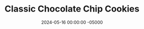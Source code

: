 ---
layout: post
title:  "Classic Chocolate Chip Cookies"
date:   2024-05-16 00:00:00 -05000
categories: 
- Misc.
- Unhealthy Recipes
permalink: /recipes/chocolate-chip-cookies
image: /assets/Misc/Cookies/cookies.jpg
ing: cookies-ing
facts: cookies-facts
section1: 
start2: 
section2: 
start3: 
section3: 
start4: 
section4: 
start5: 
section5: 
Prep: 12
Rest: 30
Cook: 8
Source1: https://www.countryhillcottage.com/chocolate-chip-cookies-without-brown-sugar/#mv-creation-325-jtr
Source2: https://www.youtube.com/watch?v=raNLUgnfTTQ
whisk: https://s.samsungfood.com/FLu5b
tags: 
- chocolate chip cookie
- flour
- butter
- honey
- molasses
- sugar
- brown sugar
- vanilla
- chocolate chips
- chocolate chunks
- chopped chocolate
- cookie
Description: Here's a standard chocolate chip cookie recipe. I usually only make and post healthy recipes, but it's okay to enjoy the classic treat from time to time. Chocolate chip cookies are usually what I make to bring for an occasion; that way I can have 1 or 2 every so often, and I can leave someone else with the rest.  I made these to celebrate Vic getting into UF for her Master's Degree.  Brownies are the other classic dessert, so check out my <a href="/recipes/brownies">Classic Fudgy Brownies</a>
Instructions: 
- Mix together sugar, honey, and (melted) butter with a hand mixer until fluffy. Beat in egg and mix in vanilla, salt, and baking soda. Fully combine, then mix in the flour. Fold in the chocolate chips<br><br>

- I typically use vanilla extract, but almond extract is also great in these cookies.  Or, consider using mint extract for mint chocolate chip cookies.  Mint is much stronger though; don't use any more than 1/2 tsp<br><br>

- Chill the dough in the fridge (at least 30 minutes) if using melted butter. This step is not necessary if butter is softened<br><br>

- Scoop the cookies, roll into balls, and place onto a parchment lined cookie sheet.  These will flatten and spread as they bake, so leave plenty of room in between.  Don't do more than 12 on a standard size cookie sheet<br><br>

- Bake for about 8-9 min at 350F, or until lightly golden brown on the bottom and the sides. Allow them to cool on the pan for a few minutes, until they can be safely scraped off with a spatula without breaking.  Transfer to a wire rack to cool<br><br>

- If you're like me and typically only have whole wheat flour handy (instead of white flour), use 215 g instead of 240 g (just under 2 cups), since whole wheat flour absorbs more water than all purpose<br><br>

- You can make these into peanut butter chocolate chip cookies as wel.  Just add 1/2 cup (128 g) of melted peanut butter to the cookie dough along with the sugar and butter.  Also, cut the flour in half, from 2 cups (240 g) to 1 cup (120 g).  Bake as normal for about 9 minutes<br><br>
- <center><img src="/assets/Misc/Cookies/pb-cookie.jpg" alt="" class="instruction-image"></center>
---